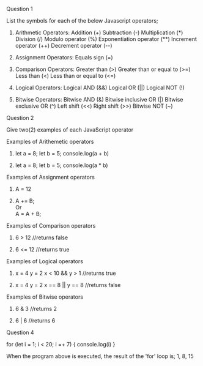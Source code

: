 
Question 1

List the symbols for each of the below Javascript operators;

1) Arithmetic Operators:
   Addition (+) 
   Subtraction (-) 
   Multiplication (*) 
   Division (/) 
   Modulo operator (%) 
   Exponentiation operator (**) 
   Increment operator (++) 
   Decrement operator (--)

2) Assignment Operators: 
   Equals sign (=)

3) Comparison Operators: 
   Greater than (>) 
   Greater than or equal to (>=) 
   Less than (<) 
   Less than or equal to (<=)

4) Logical Operators: 
   Logical AND (&&) 
   Logical OR (||) 
   Logical NOT (!)

5) Bitwise Operators: 
   Bitwise AND (&) 
   Bitwise inclusive OR (|) 
   Bitwise exclusive OR (^)
   Left shift  (<<) 
   Right shift (>>)
   Bitwise NOT (~)



Question 2

Give two(2) examples of each JavaScript operator

Examples of Arithemetic operators
1) let a = 8;
   let b = 5;
   console.log(a + b)

2) let a = 8;
   let b = 5;
   console.log(a * b)

Examples of Assignment operators 
1) A = 12

2) A += B;  
   Or   
   A = A + B;  

Examples of Comparison operators 
1) 6 > 12  //returns false

2) 6 <= 12  //returns true

Examples of Logical operators 
1) x = 4
   y = 2
   x < 10 && y > 1  //returns true

2) x = 4
   y = 2
   x == 8 || y == 8  //returns false

Examples of Bitwise operators 
1) 6 & 3  //returns 2 

2) 6 | 6  //returns 6



Question 4

for (let i = 1; i < 20; i =+ 7) {
    console.log(i)
} 

When the program above is executed, the result of the 'for' loop is; 1, 8, 15